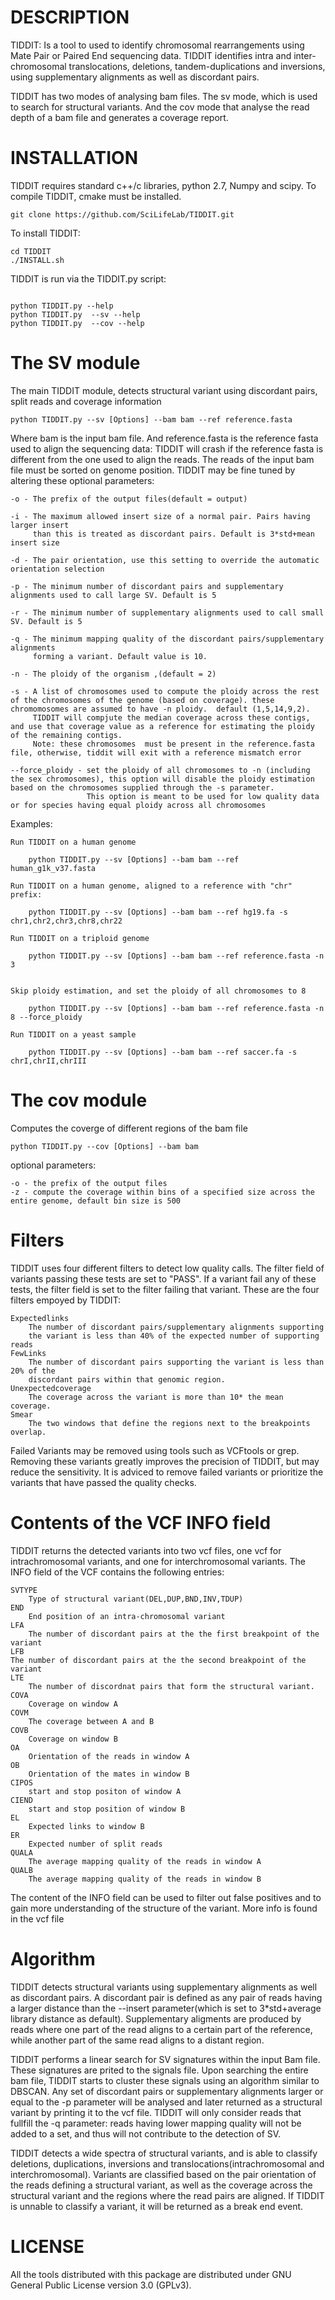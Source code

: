 DESCRIPTION
==============
TIDDIT: Is a tool to used to identify  chromosomal rearrangements using Mate Pair or Paired End sequencing data. TIDDIT identifies intra and inter-chromosomal translocations, deletions, tandem-duplications and inversions, using supplementary alignments as well as discordant pairs. 

TIDDIT has two modes of analysing bam files. The sv mode, which is used to search for structural variants. And the cov mode that analyse the read depth of a bam file and generates a coverage report.


INSTALLATION
==============
TIDDIT requires standard c++/c libraries, python 2.7, Numpy and scipy. To compile TIDDIT, cmake must be installed. 


```
git clone https://github.com/SciLifeLab/TIDDIT.git
```

To install TIDDIT:
```
cd TIDDIT
./INSTALL.sh
```

TIDDIT is run via the TIDDIT.py script:
```

python TIDDIT.py --help
python TIDDIT.py  --sv --help
python TIDDIT.py  --cov --help
```

The SV module
=============
The main TIDDIT module, detects structural variant using discordant pairs, split reads and coverage information

    python TIDDIT.py --sv [Options] --bam bam --ref reference.fasta

Where bam is the input bam file. And reference.fasta is the reference fasta used to align the sequencing data: TIDDIT will crash if the reference fasta is different from the one used to align the reads. The reads of the input bam file must be sorted on genome position.
TIDDIT may be fine tuned by altering these optional parameters:

    -o - The prefix of the output files(default = output)
        
    -i - The maximum allowed insert size of a normal pair. Pairs having larger insert 
         than this is treated as discordant pairs. Default is 3*std+mean insert size
                        
    -d - The pair orientation, use this setting to override the automatic orientation selection
            
    -p - The minimum number of discordant pairs and supplementary alignments used to call large SV. Default is 5
    
    -r - The minimum number of supplementary alignments used to call small SV. Default is 5
            
    -q - The minimum mapping quality of the discordant pairs/supplementary alignments 
         forming a variant. Default value is 10.

    -n - The ploidy of the organism ,(default = 2)

    -s - A list of chromosomes used to compute the ploidy across the rest of the chromosomes of the genome (based on coverage). these chromomosomes are assumed to have -n ploidy.  default (1,5,14,9,2).
         TIDDIT will compjute the median coverage across these contigs, and use that coverage value as a reference for estimating the ploidy of the remaining contigs.			
         Note: these chromosomes  must be present in the reference.fasta file, otherwise, tiddit will exit with a reference mismatch error

    --force_ploidy - set the ploidy of all chromosomes to -n (including the sex chromosomes), this option will disable the ploidy estimation based on the chromosomes supplied through the -s parameter.
                     This option is meant to be used for low quality data or for species having equal ploidy across all chromosomes


Examples:

    Run TIDDIT on a human genome

        python TIDDIT.py --sv [Options] --bam bam --ref human_g1k_v37.fasta

    Run TIDDIT on a human genome, aligned to a reference with "chr" prefix:

        python TIDDIT.py --sv [Options] --bam bam --ref hg19.fa -s chr1,chr2,chr3,chr8,chr22

    Run TIDDIT on a triploid genome

        python TIDDIT.py --sv [Options] --bam bam --ref reference.fasta -n 3


    Skip ploidy estimation, and set the ploidy of all chromosomes to 8

        python TIDDIT.py --sv [Options] --bam bam --ref reference.fasta -n 8 --force_ploidy   

    Run TIDDIT on a yeast sample

        python TIDDIT.py --sv [Options] --bam bam --ref saccer.fa -s chrI,chrII,chrIII
                                        
The cov module
==============
Computes the coverge of different regions of the bam file

    python TIDDIT.py --cov [Options] --bam bam
    
optional parameters:

    -o - the prefix of the output files
    -z - compute the coverage within bins of a specified size across the entire genome, default bin size is 500

Filters
=============
TIDDIT uses four different filters to detect low quality calls. The filter field of variants passing these tests are set to "PASS". If a variant fail any of these tests, the filter field is set to the filter failing that variant. These are the four filters empoyed by TIDDIT:

    Expectedlinks
        The number of discordant pairs/supplementary alignments supporting
        the variant is less than 40% of the expected number of supporting reads
    FewLinks
        The number of discordant pairs supporting the variant is less than 20% of the 
        discordant pairs within that genomic region.
    Unexpectedcoverage
        The coverage across the variant is more than 10* the mean coverage.
    Smear
        The two windows that define the regions next to the breakpoints overlap.

Failed Variants may be removed using tools such as VCFtools or grep. Removing these variants greatly improves the precision of TIDDIT, but may reduce the sensitivity. It is adviced to remove failed variants or prioritize the variants that have passed the quality checks.

Contents of the VCF INFO field
=============
TIDDIT returns the detected variants into two vcf files, one vcf for intrachromosomal variants, and one for interchromosomal variants. The INFO field of the VCF contains the following entries:

    SVTYPE
        Type of structural variant(DEL,DUP,BND,INV,TDUP)
    END
        End position of an intra-chromosomal variant
    LFA
        The number of discordant pairs at the the first breakpoint of the variant
    LFB
	The number of discordant pairs at the the second breakpoint of the variant
    LTE
        The number of discordnat pairs that form the structural variant.
    COVA
        Coverage on window A
    COVM
        The coverage between A and B
    COVB
        Coverage on window B
    OA
        Orientation of the reads in window A
    OB
        Orientation of the mates in window B
    CIPOS
        start and stop positon of window A
    CIEND
        start and stop position of window B
    EL
        Expected links to window B
    ER
        Expected number of split reads
    QUALA
        The average mapping quality of the reads in window A
    QUALB
        The average mapping quality of the reads in window B

The content of the INFO field can be used to filter out false positives and to gain more understanding of the structure of the variant. More info is found in the vcf file

Algorithm
=============
TIDDIT detects structural variants using supplementary alignments as well as discordant pairs. A discordant pair is defined as any pair of reads having a larger distance than the --insert parameter(which is set to 3*std+average library distance as default). Supplementary aligments are produced by reads where one part of the read aligns to a certain part of the reference, while another part of the same read aligns to a distant region.

TIDDIT performs a linear search for SV signatures within the input Bam file. These signatures are prited to the signals file. Upon searching the entire bam file, TIDDIT starts to cluster these signals using an algorithm similar to DBSCAN.
Any set of discordant pairs or supplementary alignments larger or equal to the -p parameter will be analysed and later returned as a structural variant by printing it to the vcf file. TIDDIT will only consider reads that fullfill the -q parameter: reads having lower mapping quality will not be added to a set, and thus will not contribute to the detection of SV.

TIDDIT detects a wide spectra of structural variants, and is able to classify deletions, duplications, inversions and translocations(intrachromosomal and interchromosomal). Variants are classified based on the pair orientation of the reads defining a structural variant, as well as the coverage across the structural variant and the regions where the read pairs are aligned. If TIDDIT is unnable to classify a variant, it will be returned as a break end event.

LICENSE
==============
All the tools distributed with this package are distributed under GNU General Public License version 3.0 (GPLv3). 



